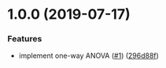 # 1.0.0 (2019-07-17)


### Features

* implement one-way ANOVA ([#1](https://github.com/mljs/anova/issues/1)) ([296d88f](https://github.com/mljs/anova/commit/296d88f))



